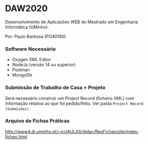 # DAW2020
Desenvolvimento de Aplicações WEB do Mestrado em Engenharia Informática (UMinho).

Por: Paulo Barbosa (PG40160)

### Software Necessário
<ul>
  <li>Oxygen XML Editor</li>
  <li>NodeJs (versão 14 ou superior)</li>
  <li>Postman</li>
  <li>MongoDb</li>
</ul>

### Submissão de Trabalho de Casa + Projeto
Será necessário construir um Project Record (ficheiro XML) com informação relativa ao que foi pedido/feito. 
Ver pasta `Project Record (Submisões)`.

### Arquivo de Fichas Práticas
http://www4.di.uminho.pt/~jcr/AULAS/didac/RepFichas/site/index-fichas.html